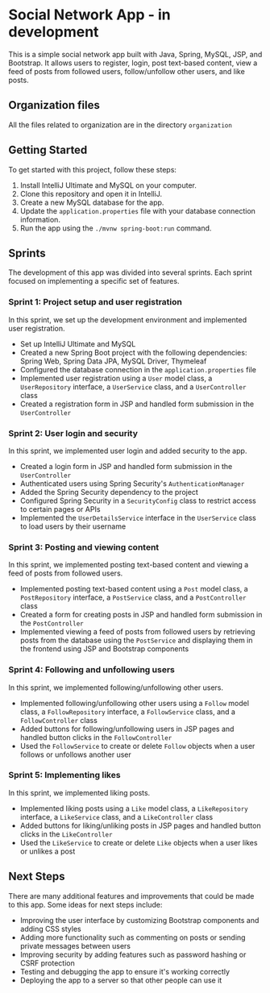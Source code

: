 # Social Network App - in development


This is a simple social network app built with Java, Spring, MySQL, JSP, and Bootstrap. It allows users to register, login, post text-based content, view a feed of posts from followed users, follow/unfollow other users, and like posts.

## Organization files

All the files related to organization are in the directory ``organization``


## Getting Started

To get started with this project, follow these steps:

1. Install IntelliJ Ultimate and MySQL on your computer.
2. Clone this repository and open it in IntelliJ.
3. Create a new MySQL database for the app.
4. Update the `application.properties` file with your database connection information.
5. Run the app using the `./mvnw spring-boot:run` command.

## Sprints

The development of this app was divided into several sprints. Each sprint focused on implementing a specific set of features.

### Sprint 1: Project setup and user registration

In this sprint, we set up the development environment and implemented user registration.

- Set up IntelliJ Ultimate and MySQL
- Created a new Spring Boot project with the following dependencies: Spring Web, Spring Data JPA, MySQL Driver, Thymeleaf
- Configured the database connection in the `application.properties` file
- Implemented user registration using a `User` model class, a `UserRepository` interface, a `UserService` class, and a `UserController` class
- Created a registration form in JSP and handled form submission in the `UserController`

### Sprint 2: User login and security

In this sprint, we implemented user login and added security to the app.

- Created a login form in JSP and handled form submission in the `UserController`
- Authenticated users using Spring Security's `AuthenticationManager`
- Added the Spring Security dependency to the project
- Configured Spring Security in a `SecurityConfig` class to restrict access to certain pages or APIs
- Implemented the `UserDetailsService` interface in the `UserService` class to load users by their username

### Sprint 3: Posting and viewing content

In this sprint, we implemented posting text-based content and viewing a feed of posts from followed users.

- Implemented posting text-based content using a `Post` model class, a `PostRepository` interface, a `PostService` class, and a `PostController` class
- Created a form for creating posts in JSP and handled form submission in the `PostController`
- Implemented viewing a feed of posts from followed users by retrieving posts from the database using the `PostService` and displaying them in the frontend using JSP and Bootstrap components

### Sprint 4: Following and unfollowing users

In this sprint, we implemented following/unfollowing other users.

- Implemented following/unfollowing other users using a `Follow` model class, a `FollowRepository` interface, a `FollowService` class, and a `FollowController` class
- Added buttons for following/unfollowing users in JSP pages and handled button clicks in the `FollowController`
- Used the `FollowService` to create or delete `Follow` objects when a user follows or unfollows another user

### Sprint 5: Implementing likes

In this sprint, we implemented liking posts.

- Implemented liking posts using a `Like` model class, a `LikeRepository` interface, a `LikeService` class, and a `LikeController` class
- Added buttons for liking/unliking posts in JSP pages and handled button clicks in the `LikeController`
- Used the `LikeService` to create or delete `Like` objects when a user likes or unlikes a post

## Next Steps

There are many additional features and improvements that could be made to this app. Some ideas for next steps include:

- Improving the user interface by customizing Bootstrap components and adding CSS styles
- Adding more functionality such as commenting on posts or sending private messages between users
- Improving security by adding features such as password hashing or CSRF protection
- Testing and debugging the app to ensure it's working correctly
- Deploying the app to a server so that other people can use it
